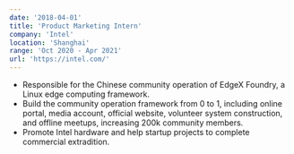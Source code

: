 ```yaml
---
date: '2018-04-01'
title: 'Product Marketing Intern'
company: 'Intel'
location: 'Shanghai'
range: 'Oct 2020 - Apr 2021'
url: 'https://intel.com/'
---
```


- Responsible for the Chinese community operation of EdgeX Foundry, a Linux edge computing framework. 
- Build the community operation framework from 0 to 1, including online portal, media account, official website, volunteer system construction, and offline meetups, increasing  200k community members.
- Promote Intel hardware and help startup projects to complete commercial extradition.